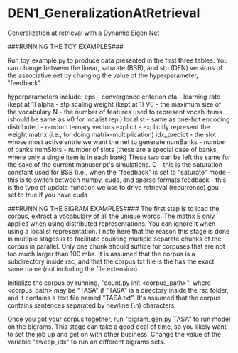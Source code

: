 # DEN1_GeneralizationAtRetrieval
Generalization at retrieval with a Dynamic Eigen Net


###RUNNING THE TOY EXAMPLES###

Run toy_example.py to produce data presented in the first three tables. You can change between the linear, saturate (BSB), and stp (DEN) versions of the associative net by changing the value of the hyperparameter, "feedback".

hyperparameters include:
   eps         - convergence criterion
   eta         - learning rate (kept at 1)
   alpha       - stp scaling weight (kept at 1)
   V0          - the maximum size of the vocabulary
   N           - the number of features used to represent vocab items (should be same as V0 for localist rep.)
   localist    - same as one-hot encoding
   distributed - random ternary vectors
   explicit    - explicitly represent the weight matrix (i.e., for doing matrix-multiplication)
   idx_predict - the slot whose most active entrie we want the net to generate
   numBanks    - number of banks 
   numSlots    - number of slots (these are a special case of banks, where only a single item is in each bank)
       These two can be left the same for the sake of the current manuscript's simulations.
   C           - this is the saturation constant used for BSB (i.e., when the "feedback" is set to "saturate"
   mode        - this is to switch between numpy, cuda, and sparse formats
   feedback    - this is the type of update-function we use to drive retrieval (recurrence)
   gpu         - set to true if you have cuda


###RUNNING THE BIGRAM EXAMPLES####
The first step is to load the corpus, extract a vocabulary of all the unique words. The matrix E only applies when using distributed representations. You can ignore it when using a localist representation. I note here that the reason this stage is done in multiple stages is to facilitate counting multiple separate chunks of the corpus in parallel. Only one chunk should suffice for corpuses that are not too much larger than 100 mbs. It is assumed that the corpus is a subdirectory inside rsc, and that the corpus txt file is the has the exact same name (not including the file extension).

Initialize the corpus by running, "count.py init <corpus_path>", where <corpus_path> may be "TASA" if "TASA" is a directory inside the rsc folder, and it contains a text file named "TASA.txt". It's assumed that the corpus contains sentences separated by newline (\n) characters.

Once you got your corpus together, run "bigram_gen.py TASA" to run model on the bigrams. This stage can take a good deal of time, so you likely want to set the job up and get on with other business. Change the value of the variable "sweep_idx" to run on different bigrams sets.





 
